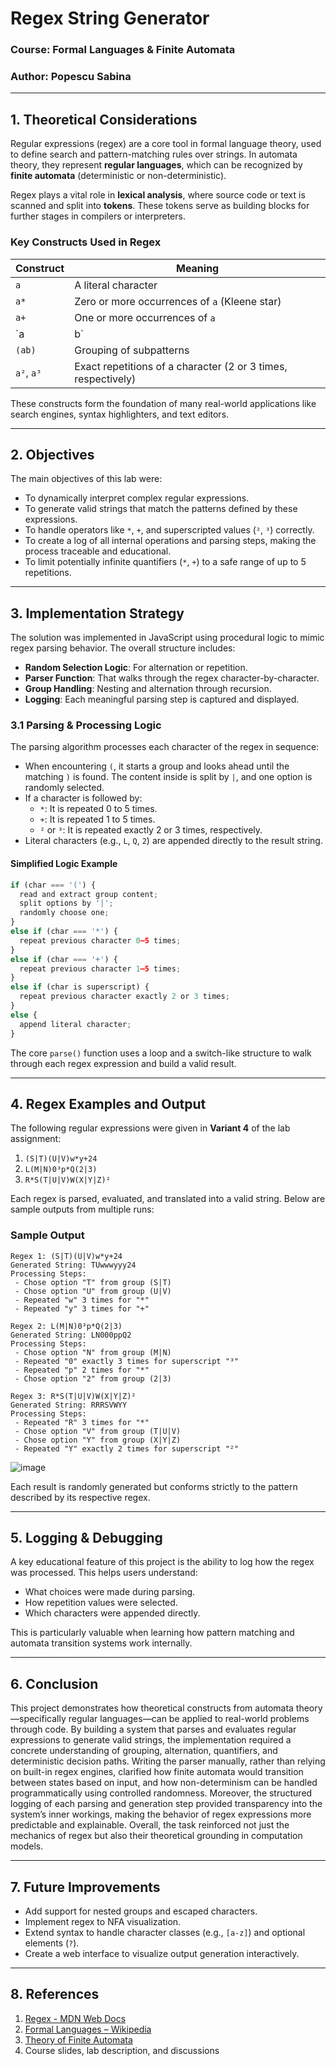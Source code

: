 # Regex String Generator

### Course: Formal Languages & Finite Automata  
### Author: Popescu Sabina  

---

## 1. Theoretical Considerations

Regular expressions (regex) are a core tool in formal language theory, used to define search and pattern-matching rules over strings. In automata theory, they represent **regular languages**, which can be recognized by **finite automata** (deterministic or non-deterministic). 

Regex plays a vital role in **lexical analysis**, where source code or text is scanned and split into **tokens**. These tokens serve as building blocks for further stages in compilers or interpreters.

### Key Constructs Used in Regex

| Construct      | Meaning                                                         |
|----------------|------------------------------------------------------------------|
| `a`            | A literal character                                              |
| `a*`           | Zero or more occurrences of `a` (Kleene star)                    |
| `a+`           | One or more occurrences of `a`                                   |
| `a|b`          | Either `a` or `b` (alternation)                                  |
| `(ab)`         | Grouping of subpatterns                                          |
| `a²`, `a³`     | Exact repetitions of a character (2 or 3 times, respectively)    |

These constructs form the foundation of many real-world applications like search engines, syntax highlighters, and text editors.

---

## 2. Objectives

The main objectives of this lab were:

- To dynamically interpret complex regular expressions.
- To generate valid strings that match the patterns defined by these expressions.
- To handle operators like `*`, `+`, and superscripted values (`²`, `³`) correctly.
- To create a log of all internal operations and parsing steps, making the process traceable and educational.
- To limit potentially infinite quantifiers (`*`, `+`) to a safe range of up to 5 repetitions.

---

## 3. Implementation Strategy

The solution was implemented in JavaScript using procedural logic to mimic regex parsing behavior. The overall structure includes:

- **Random Selection Logic**: For alternation or repetition.
- **Parser Function**: That walks through the regex character-by-character.
- **Group Handling**: Nesting and alternation through recursion.
- **Logging**: Each meaningful parsing step is captured and displayed.

### 3.1 Parsing & Processing Logic

The parsing algorithm processes each character of the regex in sequence:

- When encountering `(`, it starts a group and looks ahead until the matching `)` is found. The content inside is split by `|`, and one option is randomly selected.
- If a character is followed by:
  - `*`: It is repeated 0 to 5 times.
  - `+`: It is repeated 1 to 5 times.
  - `²` or `³`: It is repeated exactly 2 or 3 times, respectively.
- Literal characters (e.g., `L`, `Q`, `2`) are appended directly to the result string.

#### Simplified Logic Example

```js
if (char === '(') {
  read and extract group content;
  split options by '|';
  randomly choose one;
}
else if (char === '*') {
  repeat previous character 0–5 times;
}
else if (char === '+') {
  repeat previous character 1–5 times;
}
else if (char is superscript) {
  repeat previous character exactly 2 or 3 times;
}
else {
  append literal character;
}
```

The core `parse()` function uses a loop and a switch-like structure to walk through each regex expression and build a valid result.

---

## 4. Regex Examples and Output

The following regular expressions were given in **Variant 4** of the lab assignment:

1. `(S|T)(U|V)w*y+24`
2. `L(M|N)0³p*Q(2|3)`
3. `R*S(T|U|V)W(X|Y|Z)²`

Each regex is parsed, evaluated, and translated into a valid string. Below are sample outputs from multiple runs:

### Sample Output

```
Regex 1: (S|T)(U|V)w*y+24
Generated String: TUwwwyyy24
Processing Steps:
 - Chose option "T" from group (S|T)
 - Chose option "U" from group (U|V)
 - Repeated "w" 3 times for "*"
 - Repeated "y" 3 times for "+"

Regex 2: L(M|N)0³p*Q(2|3)
Generated String: LN000ppQ2
Processing Steps:
 - Chose option "N" from group (M|N)
 - Repeated "0" exactly 3 times for superscript "³"
 - Repeated "p" 2 times for "*"
 - Chose option "2" from group (2|3)

Regex 3: R*S(T|U|V)W(X|Y|Z)²
Generated String: RRRSVWYY
Processing Steps:
 - Repeated "R" 3 times for "*"
 - Chose option "V" from group (T|U|V)
 - Chose option "Y" from group (X|Y|Z)
 - Repeated "Y" exactly 2 times for superscript "²"
```
![image](https://github.com/user-attachments/assets/fc628c94-1420-4a9c-8bc1-e8ff49d4ff29)

Each result is randomly generated but conforms strictly to the pattern described by its respective regex.

---

## 5. Logging & Debugging

A key educational feature of this project is the ability to log how the regex was processed. This helps users understand:

- What choices were made during parsing.
- How repetition values were selected.
- Which characters were appended directly.

This is particularly valuable when learning how pattern matching and automata transition systems work internally.

---

## 6. Conclusion

This project demonstrates how theoretical constructs from automata theory—specifically regular languages—can be applied to real-world problems through code. By building a system that parses and evaluates regular expressions to generate valid strings, the implementation required a concrete understanding of grouping, alternation, quantifiers, and deterministic decision paths. Writing the parser manually, rather than relying on built-in regex engines, clarified how finite automata would transition between states based on input, and how non-determinism can be handled programmatically using controlled randomness. Moreover, the structured logging of each parsing and generation step provided transparency into the system’s inner workings, making the behavior of regex expressions more predictable and explainable. Overall, the task reinforced not just the mechanics of regex but also their theoretical grounding in computation models.

---

## 7. Future Improvements

- Add support for nested groups and escaped characters.
- Implement regex to NFA visualization.
- Extend syntax to handle character classes (e.g., `[a-z]`) and optional elements (`?`).
- Create a web interface to visualize output generation interactively.

---

## 8. References

1. [Regex - MDN Web Docs](https://developer.mozilla.org/en-US/docs/Web/JavaScript/Guide/Regular_Expressions)  
2. [Formal Languages – Wikipedia](https://en.wikipedia.org/wiki/Formal_language)  
3. [Theory of Finite Automata](https://en.wikipedia.org/wiki/Deterministic_finite_automaton)  
4. Course slides, lab description, and discussions
